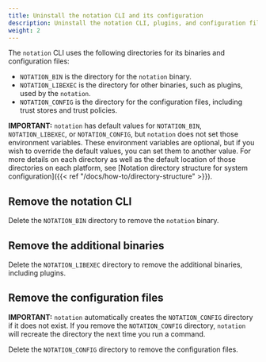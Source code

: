 ```yaml
---
title: Uninstall the notation CLI and its configuration
description: Uninstall the notation CLI, plugins, and configuration files
weight: 2
---
```


The `notation` CLI uses the following directories for its binaries and configuration files:

- `NOTATION_BIN` is the directory for the `notation` binary.
- `NOTATION_LIBEXEC` is the directory for other binaries, such as plugins, used by the `notation`.
- `NOTATION_CONFIG` is the directory for the configuration files, including trust stores and trust policies.

**IMPORTANT:** `notation` has default values for `NOTATION_BIN`, `NOTATION_LIBEXEC`, or `NOTATION_CONFIG`, but `notation` does not set those environment variables. These environment variables are optional, but if you wish to override the default values, you can set them to another value. For more details on each directory as well as the default location of those directories on each platform, see [Notation directory structure for system configuration]({{< ref "/docs/how-to/directory-structure" >}}).

## Remove the notation CLI

Delete the `NOTATION_BIN` directory to remove the `notation` binary.

## Remove the additional binaries

Delete the `NOTATION_LIBEXEC` directory to remove the additional binaries, including plugins.

## Remove the configuration files

**IMPORTANT:** `notation` automatically creates the `NOTATION_CONFIG` directory if it does not exist. If you remove the `NOTATION_CONFIG` directory, `notation` will recreate the directory the next time you run a command.

Delete the `NOTATION_CONFIG` directory to remove the configuration files.